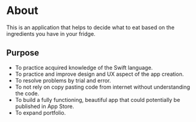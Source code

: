 # About
This is an application that helps to decide what to eat based on the ingredients you have in your fridge.

## Purpose
* To practice acquired knowledge of the Swift language.
* To practice and improve design and UX aspect of the app creation.
* To resolve problems by trial and error.
* To not rely on copy pasting code from internet without understanding the code.
* To build a fully functioning, beautiful app that could potentially be published in App Store.
* To expand portfolio.
